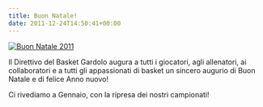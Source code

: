 ```yaml
---
title: Buon Natale!
date: 2011-12-24T14:50:41+00:00
---
```

[![](http://www.basketgardolo.it/wp-content/uploads/2011/12/natale_2011.jpg "Buon Natale 2011")](http://www.basketgardolo.it/wp-content/uploads/2011/12/natale_2011.jpg)

Il Direttivo del Basket Gardolo augura a tutti i giocatori, agli allenatori, ai collaboratori e a tutti gli appassionati di basket un sincero augurio di Buon Natale e di felice Anno nuovo!

Ci rivediamo a Gennaio, con la ripresa dei nostri campionati!